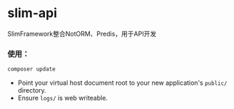 # slim-api

SlimFramework整合NotORM、Predis，用于API开发

### 使用：

```sh
composer update
```

* Point your virtual host document root to your new application's `public/` directory.
* Ensure `logs/` is web writeable.


